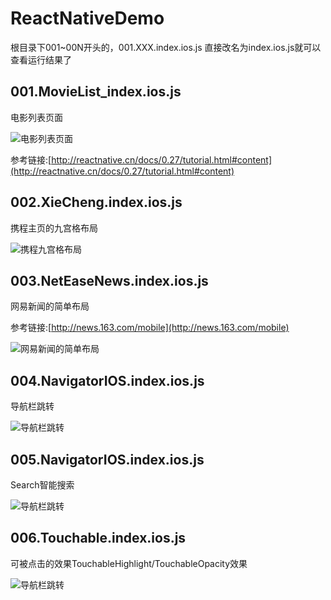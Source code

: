 # ReactNativeDemo
  根目录下001~00N开头的，001.XXX.index.ios.js 直接改名为index.ios.js就可以查看运行结果了
  
## 001.MovieList_index.ios.js

  电影列表页面
  
  ![电影列表页面](https://raw.githubusercontent.com/tengontheway/ReactDemo/master/screenshot/001_1.png)
  
  参考链接:[http://reactnative.cn/docs/0.27/tutorial.html#content](http://reactnative.cn/docs/0.27/tutorial.html#content)
  
## 002.XieCheng.index.ios.js
  
  携程主页的九宫格布局
  
![携程九宫格布局](https://raw.githubusercontent.com/tengontheway/ReactDemo/master/screenshot/002_1.png)

## 003.NetEaseNews.index.ios.js

  网易新闻的简单布局
  
  参考链接:[http://news.163.com/mobile](http://news.163.com/mobile)
  
![网易新闻的简单布局](https://raw.githubusercontent.com/tengontheway/ReactDemo/master/screenshot/003_1.png)

## 004.NavigatorIOS.index.ios.js

  导航栏跳转
  
![导航栏跳转](https://github.com/tengontheway/ReactDemo/blob/master/screenshot/004_1.png)

## 005.NavigatorIOS.index.ios.js

  Search智能搜索
  
![导航栏跳转](https://github.com/tengontheway/ReactDemo/blob/master/screenshot/005_1.png)

## 006.Touchable.index.ios.js

  可被点击的效果TouchableHighlight/TouchableOpacity效果
  
![导航栏跳转](https://raw.githubusercontent.com/tengontheway/ReactDemo/master/screenshot/006_1.png)



